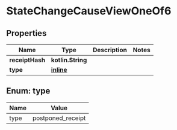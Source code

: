 
# StateChangeCauseViewOneOf6

## Properties
| Name | Type | Description | Notes |
| ------------ | ------------- | ------------- | ------------- |
| **receiptHash** | **kotlin.String** |  |  |
| **type** | [**inline**](#Type) |  |  |


<a id="Type"></a>
## Enum: type
| Name | Value |
| ---- | ----- |
| type | postponed_receipt |



